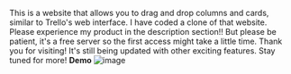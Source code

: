 This is a website that allows you to drag and drop columns and cards, similar to Trello's web interface. I have coded a clone of that website. Please experience my product in the description section!!
But please be patient, it's a free server so the first access might take a little time. Thank you for visiting!
It's still being updated with other exciting features. Stay tuned for more!
**Demo**
![image](https://github.com/VuongNguyen333/trello-web/assets/108895030/ccb9e369-3588-466f-98be-68f8e8ba4796)
